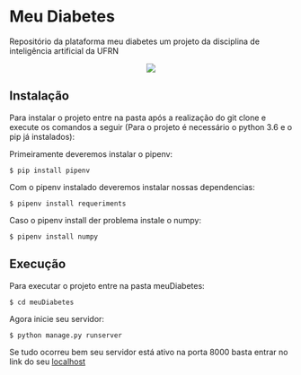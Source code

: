 # Meu Diabetes
Repositório da plataforma meu diabetes um projeto da disciplina de inteligência artificial da UFRN

<center>
  <img src="https://github.com/mpsdantas/meu-diabetes/blob/master/meuDiabetes/static/logo.png?raw=true"/>
</center>

## Instalação

Para instalar o projeto entre na pasta após a realização do git clone e execute os comandos a seguir (Para o projeto é necessário o python 3.6 e o pip já instalados):

Primeiramente deveremos instalar o pipenv:

`$ pip install pipenv`

Com o pipenv instalado deveremos instalar nossas dependencias:

`$ pipenv install requeriments`

Caso o pipenv install der problema instale o numpy:

`$ pipenv install numpy`

## Execução

Para executar o projeto entre na pasta meuDiabetes:

`$ cd meuDiabetes`

Agora inicie seu servidor:

`$ python manage.py runserver`

Se tudo ocorreu bem seu servidor está ativo na porta 8000 basta entrar no link do seu <a href="http://localhost:8000">localhost</a>

